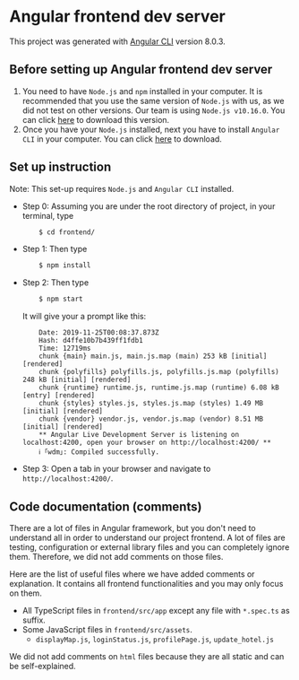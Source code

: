 # Angular frontend dev server
This project was generated with [Angular CLI](https://github.com/angular/angular-cli) version 8.0.3.

## Before setting up Angular frontend dev server
1. You need to have `Node.js` and `npm` installed in your computer. It is recommended that you use the same version of `Node.js` with us, as we did not test on other versions. Our team is using `Node.js v10.16.0`.  You can click [here](https://nodejs.org/dist/v10.16.0/) to download this version.
2. Once you have your `Node.js` installed, next you have to install `Angular CLI` in your computer. You can click [here](https://github.com/angular/angular-cli) to download.

## Set up instruction
Note: This set-up requires `Node.js` and `Angular CLI` installed.
- Step 0: Assuming you are under the root directory of project, in your terminal, type
    ```bash
        $ cd frontend/
    ```
- Step 1: Then type
    ```bash
        $ npm install
    ```
- Step 2: Then type
    ```bash
        $ npm start
    ```
    It will give your a prompt like this:
    ```
        Date: 2019-11-25T00:08:37.873Z
        Hash: d4ffe10b7b439ff1fdb1
        Time: 12719ms
        chunk {main} main.js, main.js.map (main) 253 kB [initial] [rendered]
        chunk {polyfills} polyfills.js, polyfills.js.map (polyfills) 248 kB [initial] [rendered]
        chunk {runtime} runtime.js, runtime.js.map (runtime) 6.08 kB [entry] [rendered]
        chunk {styles} styles.js, styles.js.map (styles) 1.49 MB [initial] [rendered]
        chunk {vendor} vendor.js, vendor.js.map (vendor) 8.51 MB [initial] [rendered]
        ** Angular Live Development Server is listening on localhost:4200, open your browser on http://localhost:4200/ **
        ℹ ｢wdm｣: Compiled successfully.
    ```
- Step 3: Open a tab in your browser and navigate to `http://localhost:4200/`.

## Code documentation (comments)
There are a lot of files in Angular framework, but you don't need to understand all in order to understand our project frontend. A lot of
files are testing, configuration or external library files and you can completely ignore them. Therefore, we did not add comments
on those files. 

Here are the list of useful files where we have added comments or explanation. It contains all frontend functionalities and you may only focus on them.
- All TypeScript files in `frontend/src/app` except any file with `*.spec.ts` as suffix.
- Some JavaScript files in `frontend/src/assets`.
    - `displayMap.js`, `loginStatus.js`, `profilePage.js`, `update_hotel.js`

We did not add comments on `html` files because they are all static and can be self-explained.
